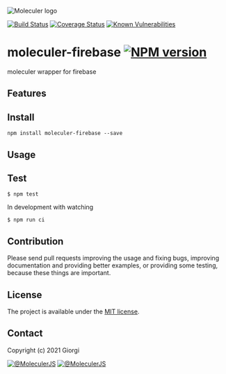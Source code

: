 ![Moleculer logo](http://moleculer.services/images/banner.png)

[![Build Status](https://travis-ci.org/gosha2602/moleculer-firebase.svg?branch=master)](https://travis-ci.org/gosha2602/moleculer-firebase)
[![Coverage Status](https://coveralls.io/repos/github/gosha2602/moleculer-firebase/badge.svg?branch=master)](https://coveralls.io/github/gosha2602/moleculer-firebase?branch=master)
[![Known Vulnerabilities](https://snyk.io/test/github/gosha2602/moleculer-firebase/badge.svg)](https://snyk.io/test/github/gosha2602/moleculer-firebase)

# moleculer-firebase [![NPM version](https://img.shields.io/npm/v/moleculer-firebase.svg)](https://www.npmjs.com/package/moleculer-firebase)

moleculer wrapper for firebase

## Features

## Install
```
npm install moleculer-firebase --save
```

## Usage


## Test
```
$ npm test
```

In development with watching

```
$ npm run ci
```

## Contribution
Please send pull requests improving the usage and fixing bugs, improving documentation and providing better examples, or providing some testing, because these things are important.

## License
The project is available under the [MIT license](https://tldrlegal.com/license/mit-license).

## Contact
Copyright (c) 2021 Giorgi

[![@MoleculerJS](https://img.shields.io/badge/github-moleculerjs-green.svg)](https://github.com/moleculerjs) [![@MoleculerJS](https://img.shields.io/badge/twitter-MoleculerJS-blue.svg)](https://twitter.com/MoleculerJS)
